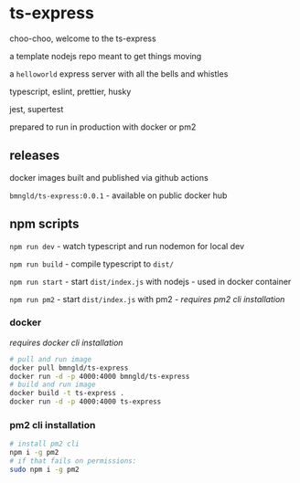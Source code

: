 # ts-express

choo-choo, welcome to the ts-express

a template nodejs repo meant to get things moving

a `helloworld` express server with all the bells and whistles

typescript, eslint, prettier, husky

jest, supertest

prepared to run in production with docker or pm2

## releases

docker images built and published via github actions

`bmngld/ts-express:0.0.1` - available on public docker hub

## npm scripts

`npm run dev` - watch typescript and run nodemon for local dev

`npm run build` - compile typescript to `dist/`

`npm run start` - start `dist/index.js` with nodejs - used in docker container

`npm run pm2` - start `dist/index.js` with pm2 - *requires pm2 cli installation*

### docker

*requires docker cli installation*

```bash
# pull and run image
docker pull bmngld/ts-express
docker run -d -p 4000:4000 bmngld/ts-express
# build and run image
docker build -t ts-express .
docker run -d -p 4000:4000 ts-express

```

### pm2 cli installation

```bash
# install pm2 cli
npm i -g pm2
# if that fails on permissions:
sudo npm i -g pm2

```
